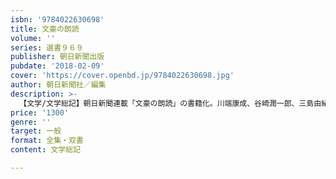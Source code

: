 ```yaml
---
isbn: '9784022630698'
title: 文豪の朗読
volume: ''
series: 選書９６９
publisher: 朝日新聞出版
pubdate: '2018-02-09'
cover: 'https://cover.openbd.jp/9784022630698.jpg'
author: 朝日新聞社／編集
description: >-
  【文学/文学総記】朝日新聞連載「文豪の朗読」の書籍化。川端康成、谷崎潤一郎、三島由紀夫など名だたる文豪たちによる自作朗読を現代の作家・識者が聴き、読者に手ほどきする。さらに朗読部分の抜粋も一部収録（予定）。文学がより興味深く、そして身近になる一冊。
price: '1300'
genre: ''
target: 一般
format: 全集・双書
content: 文学総記

---
```

